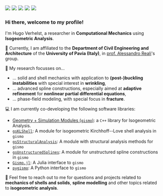 <a href="hugoverhelst.nl"><img src="https://img.shields.io/badge/HUGOVERHELST.nl-000000?style=for-the-badge" /></a>
<a href="https://bsky.app/profile/hugoverhelst.nl"><img src="https://img.shields.io/badge/Bluesky-0a7aff?style=for-the-badge&logo=bluesky&logoColor=white"/></a>
<a href="www.linkedin.com/in/hugo-verhelst"><img src="https://img.shields.io/badge/LinkedIn-0077B5?style=for-the-badge&logo=linkedin&logoColor=white" /></a>
<a href="https://scholar.google.com/citations?user=7cTDjzYAAAAJ&hl=en&oi=ao"><img src="https://img.shields.io/badge/Google_Scholar-4285F4?style=for-the-badge&logo=google-scholar&logoColor=white"></a>
<a href="https://orcid.org/0000-0001-8677-862X"><img src="https://img.shields.io/badge/ORCID-a5cd39?style=for-the-badge&logo=orcid&logoColor=white" /></a>
---

### Hi there, welcome to my profile!

I'm Hugo Verhelst, a researcher in **Computational Mechanics** using **Isogeometric Analysis**. 

:school: Currently, I am affiliated to the **Department of Civil Engineering and Architecture** of the **University of Pavia (Italy)**, in [prof. Alessandro Reali](http://www-9.unipv.it/alereali/)'s group.


:microscope: My research focusses on...
  - ... solid and shell mechanics with application to **(post-)buckling instabilities** with special interest in **wrinkling**,
  - ... advanced spline constructions, especially aimed at **adaptive refinement** for **nonlinear partial differential equations**,
  - ... phase-field modeling, with special focus in **fracture**.

:computer: I am currently co-developing the following software libraries:
  - [Geometry + Simulation Modules (`gismo`)](https://github.com/gismo): a `C++` library for Isogeometric Analysis.
  - [`gsKLShell`](https://github.com/gismo/gsKLShell): A module for isogeometric Kirchhoff--Love shell analysis in `gismo`
  - [`gsStructuralAnalysis`](https://github.com/gismo/gsStructuralAnalysis): A module with structural analysis methods for `gismo`
  - [`gsUnstructuredSplines`](https://github.com/gismo/gsUnstructuredSplines): A module for unstructured spline constructions in `gismo`
  - [`Gismo.jl`](https://github.com/gismo/Gismo.jl): A Julia interface to `gismo`
  - [`pygismo`](https://pypi.org/project/pygismo/): A Python interface to `gismo`


 :speech_balloon: Feel free to reach out to me for questions and projects related to **mechanics of shells and solids**, **spline modelling** and other topics related to **isogeometric analysis**.
